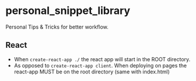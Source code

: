 # personal_snippet_library
Personal Tips &amp; Tricks for better workflow. 



## React

 - When `create-react-app ./` the react app will start in the ROOT directory.
 - As opposed to `create-react-app client`. When deploying on pages the react-app MUST be on the root directory (same with index.html)
